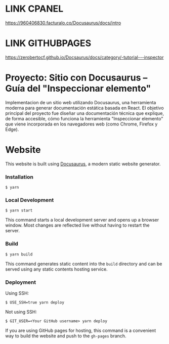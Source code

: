 
# LINK CPANEL
https://960406830.facturalo.co/Docusaurus/docs/intro

# LINK GITHUBPAGES
https://zerobertocf.github.io/Docsaurus/docs/category/-tutorial---inspector

# Proyecto: Sitio con Docusaurus – Guía del "Inspeccionar elemento"

Implementacion de un sitio web utilizando Docusaurus, una herramienta moderna para generar documentación estática basada en React.
El objetivo principal del proyecto fue diseñar una documentación técnica que explique, de forma accesible, cómo funciona la herramienta
"Inspeccionar elemento" que viene incorporada en los navegadores web (como Chrome, Firefox y Edge).




# Website

This website is built using [Docusaurus](https://docusaurus.io/), a modern static website generator.

### Installation

```
$ yarn
```

### Local Development

```
$ yarn start
```

This command starts a local development server and opens up a browser window. Most changes are reflected live without having to restart the server.

### Build

```
$ yarn build
```

This command generates static content into the `build` directory and can be served using any static contents hosting service.

### Deployment

Using SSH:

```
$ USE_SSH=true yarn deploy
```

Not using SSH:

```
$ GIT_USER=<Your GitHub username> yarn deploy
```

If you are using GitHub pages for hosting, this command is a convenient way to build the website and push to the `gh-pages` branch.
